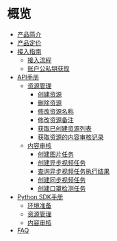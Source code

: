 # 概览

* [产品简介](/uai-censor/introduction)
* [产品定价](/uai-censor/price)
* [接入指南](/uai-censor/access/overview)
    * [接入流程](/uai-censor/access/prepare)
    * [账户公私钥获取](/uai-censor/access/key)
* [API手册](/uai-censor/api/overview)
    * [资源管理](/uai-censor/api/resource/overview)
        * [创建资源](/uai-censor/api/resource/create-resource)
        * [删除资源](/uai-censor/api/resource/delete-resource)
        * [修改资源名称](/uai-censor/api/resource/modify-resource-name)
        * [修改资源备注](/uai-censor/api/resource/modify-resource-memo)
        * [获取已创建资源列表](/uai-censor/api/resource/get-resouce-list)
        * [获取资源的内容审核记录](/uai-censor/api/resource/get-resouce-record)
    * [内容审核](/uai-censor/api/censor/overview)
        * [创建图片任务](/uai-censor/api/censor/image)
        * [创建异步视频任务](/uai-censor/api/censor/async-video)
        * [查询异步视频任务执行结果](/uai-censor/api/censor/async-video-query)
        * [创建同步视频任务](/uai-censor/api/censor/sync-video)
        * [创建口罩检测任务](/uai-censor/api/censor/mask)
* [Python SDK手册](/uai-censor/pysdk/overview)
    * [环境准备](/uai-censor/pysdk/prepare)
    * [资源管理](/uai-censor/pysdk/resource)
    * [内容审核](/uai-censor/pysdk/censor)
* [FAQ](/uai-censor/faq)









​    


​    
​        
